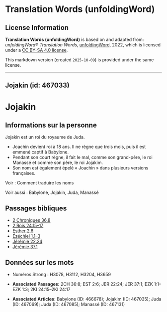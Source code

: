 # Translation Words (unfoldingWord)

## License Information

**Translation Words (unfoldingWord)** is based on and adapted from: _unfoldingWord® Translation Words_, [unfoldingWord](https://unfoldingword.org/utw), 2022, which is licensed under a [CC BY-SA 4.0 license](https://creativecommons.org/licenses/by-sa/4.0/legalcode.en).

This markdown version (created `2025-10-09`) is provided under the same license.



--------------------------------

## Jojakin (id: 467033)

Jojakin
=======

Informations sur la personne
----------------------------

Jojakin est un roi du royaume de Juda.

* Joachin devient roi à 18 ans. Il ne règne que trois mois, puis il est emmené captif à Babylone.
* Pendant son court règne, il fait le mal, comme son grand\-père, le roi Manassé et comme son père, le roi Jojakim.
* Son nom est également épelé « Joachin » dans plusieurs versions françaises.

Voir : Comment traduire les noms

Voir aussi : Babylone, Jojakin, Juda, Manassé

Passages bibliques
------------------

* [2 Chroniques 36\.8](https://ref.ly/2Chr36:8)
* [2 Rois 24\.15–17](https://ref.ly/2Kgs24:15-2Kgs24:17)
* [Esther 2\.6](https://ref.ly/Esth2:6)
* [Ézéchiel 1\.1–3](https://ref.ly/Ezek1:1-Ezek1:3)
* [Jérémie 22\.24](https://ref.ly/Jer22:24)
* [Jérémie 37\.1](https://ref.ly/Jer37:1)

Données sur les mots
--------------------

* Numéros Strong : H3078, H3112, H3204, H3659

* **Associated Passages:** 2CH 36:8; EST 2:6; JER 22:24; JER 37:1; EZK 1:1–EZK 1:3; 2KI 24:15–2KI 24:17
* **Associated Articles:** Babylone (ID: 466678); Jojakim (ID: 467035); Juda (ID: 467069); Juda (ID: 467085); Manassé (ID: 467131)

